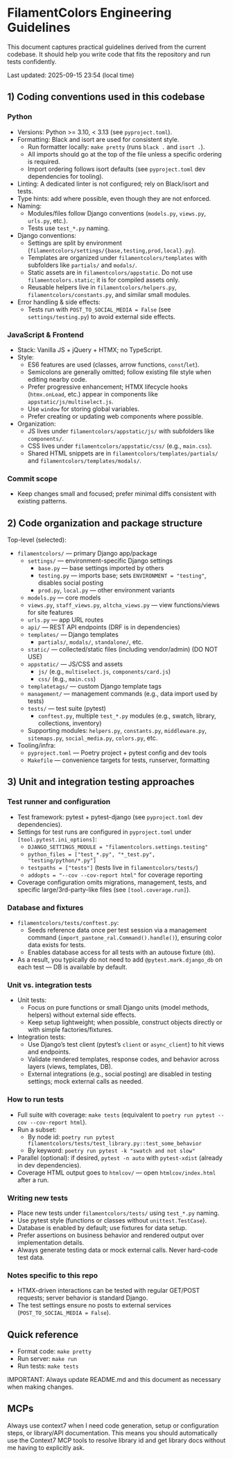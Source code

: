 # FilamentColors Engineering Guidelines

This document captures practical guidelines derived from the current codebase. It should help you write code that fits the repository and run tests confidently.

Last updated: 2025-09-15 23:54 (local time)


## 1) Coding conventions used in this codebase

### Python
- Versions: Python >= 3.10, < 3.13 (see `pyproject.toml`).
- Formatting: Black and isort are used for consistent style.
  - Run formatter locally: `make pretty` (runs `black .` and `isort .`).
  - All imports should go at the top of the file unless a specific ordering is required.
  - Import ordering follows isort defaults (see `pyproject.toml` dev dependencies for tooling).
- Linting: A dedicated linter is not configured; rely on Black/isort and tests.
- Type hints: add where possible, even though they are not enforced.
- Naming:
  - Modules/files follow Django conventions (`models.py`, `views.py`, `urls.py`, etc.).
  - Tests use `test_*.py` naming.
- Django conventions:
  - Settings are split by environment (`filamentcolors/settings/{base,testing,prod,local}.py`).
  - Templates are organized under `filamentcolors/templates` with subfolders like `partials/` and `modals/`.
  - Static assets are in `filamentcolors/appstatic`. Do not use `filamentcolors.static`; it is for compiled assets only.
  - Reusable helpers live in `filamentcolors/helpers.py`, `filamentcolors/constants.py`, and similar small modules.
- Error handling & side effects:
  - Tests run with `POST_TO_SOCIAL_MEDIA = False` (see `settings/testing.py`) to avoid external side effects.

### JavaScript & Frontend
- Stack: Vanilla JS + jQuery + HTMX; no TypeScript.
- Style:
  - ES6 features are used (classes, arrow functions, `const`/`let`).
  - Semicolons are generally omitted; follow existing file style when editing nearby code.
  - Prefer progressive enhancement; HTMX lifecycle hooks (`htmx.onLoad`, etc.) appear in components like `appstatic/js/multiselect.js`.
  - Use `window` for storing global variables.
  - Prefer creating or updating web components where possible.
- Organization:
  - JS lives under `filamentcolors/appstatic/js/` with subfolders like `components/`.
  - CSS lives under `filamentcolors/appstatic/css/` (e.g., `main.css`).
  - Shared HTML snippets are in `filamentcolors/templates/partials/` and `filamentcolors/templates/modals/`.

### Commit scope
- Keep changes small and focused; prefer minimal diffs consistent with existing patterns.


## 2) Code organization and package structure

Top-level (selected):
- `filamentcolors/` — primary Django app/package
  - `settings/` — environment-specific Django settings
    - `base.py` — base settings imported by others
    - `testing.py` — imports base; sets `ENVIRONMENT = "testing"`, disables social posting
    - `prod.py`, `local.py` — other environment variants
  - `models.py` — core models
  - `views.py`, `staff_views.py`, `altcha_views.py` — view functions/views for site features
  - `urls.py` — app URL routes
  - `api/` — REST API endpoints (DRF is in dependencies)
  - `templates/` — Django templates
    - `partials/`, `modals/`, `standalone/`, etc.
  - `static/` — collected/static files (including vendor/admin) (DO NOT USE)
  - `appstatic/` — JS/CSS and assets
    - `js/` (e.g., `multiselect.js`, `components/card.js`)
    - `css/` (e.g., `main.css`)
  - `templatetags/` — custom Django template tags
  - `management/` — management commands (e.g., data import used by tests)
  - `tests/` — test suite (pytest)
    - `conftest.py`, multiple `test_*.py` modules (e.g., swatch, library, collections, inventory)
  - Supporting modules: `helpers.py`, `constants.py`, `middleware.py`, `sitemaps.py`, `social_media.py`, `colors.py`, etc.
- Tooling/infra:
  - `pyproject.toml` — Poetry project + pytest config and dev tools
  - `Makefile` — convenience targets for tests, runserver, formatting


## 3) Unit and integration testing approaches

### Test runner and configuration
- Test framework: pytest + pytest-django (see `pyproject.toml` dev dependencies).
- Settings for test runs are configured in `pyproject.toml` under `[tool.pytest.ini_options]`:
  - `DJANGO_SETTINGS_MODULE = "filamentcolors.settings.testing"`
  - `python_files = ["test_*.py", "*_test.py", "testing/python/*.py"]`
  - `testpaths = ["tests"]` (tests live in `filamentcolors/tests/`)
  - `addopts = "--cov --cov-report html"` for coverage reporting
- Coverage configuration omits migrations, management, tests, and specific large/3rd-party-like files (see `[tool.coverage.run]`).

### Database and fixtures
- `filamentcolors/tests/conftest.py`:
  - Seeds reference data once per test session via a management command (`import_pantone_ral.Command().handle()`), ensuring color data exists for tests.
  - Enables database access for all tests with an autouse fixture (`db`).
- As a result, you typically do not need to add `@pytest.mark.django_db` on each test — DB is available by default.

### Unit vs. integration tests
- Unit tests:
  - Focus on pure functions or small Django units (model methods, helpers) without external side effects.
  - Keep setup lightweight; when possible, construct objects directly or with simple factories/fixtures.
- Integration tests:
  - Use Django’s test client (pytest’s `client` or `async_client`) to hit views and endpoints.
  - Validate rendered templates, response codes, and behavior across layers (views, templates, DB).
  - External integrations (e.g., social posting) are disabled in testing settings; mock external calls as needed.

### How to run tests
- Full suite with coverage: `make tests` (equivalent to `poetry run pytest --cov --cov-report html`).
- Run a subset:
  - By node id: `poetry run pytest filamentcolors/tests/test_library.py::test_some_behavior`
  - By keyword: `poetry run pytest -k "swatch and not slow"`
- Parallel (optional): if desired, `pytest -n auto` with `pytest-xdist` (already in dev dependencies).
- Coverage HTML output goes to `htmlcov/` — open `htmlcov/index.html` after a run.

### Writing new tests
- Place new tests under `filamentcolors/tests/` using `test_*.py` naming.
- Use pytest style (functions or classes without `unittest.TestCase`).
- Database is enabled by default; use fixtures for data setup.
- Prefer assertions on business behavior and rendered output over implementation details.
- Always generate testing data or mock external calls. Never hard-code test data.

### Notes specific to this repo
- HTMX-driven interactions can be tested with regular GET/POST requests; server behavior is standard Django.
- The test settings ensure no posts to external services (`POST_TO_SOCIAL_MEDIA = False`).


## Quick reference
- Format code: `make pretty`
- Run server: `make run`
- Run tests: `make tests`

IMPORTANT: Always update README.md and this document as necessary when making changes.

## MCPs

Always use context7 when I need code generation, setup or configuration steps, or
library/API documentation. This means you should automatically use the Context7 MCP
tools to resolve library id and get library docs without me having to explicitly ask.
